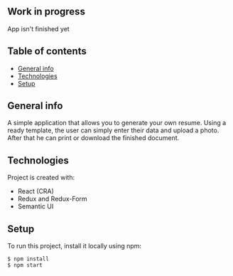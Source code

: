 ## Work in progress
App isn't finished yet

## Table of contents
* [General info](#general-info)
* [Technologies](#technologies)
* [Setup](#setup)

## General info
 A simple application that allows you to generate your own resume. Using a ready template, the user can simply enter their data and upload a photo. After that he can print or download the finished document.
	
## Technologies
Project is created with:
* React (CRA)
* Redux and Redux-Form
* Semantic UI
	
## Setup
To run this project, install it locally using npm:

```
$ npm install
$ npm start
```
